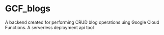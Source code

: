 # GCF_blogs
A backend created for performing CRUD blog operations uing Google Cloud Functions.
A serverless deployment api tool
